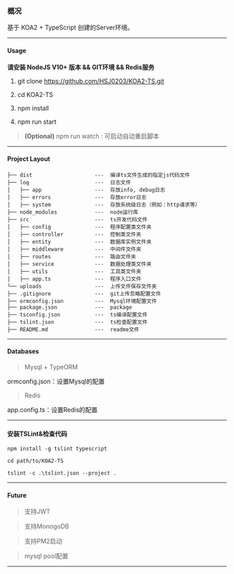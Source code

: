 ### 概况

基于 KOA2 + TypeScript 创建的Server环境。

---

#### Usage

**请安装 NodeJS V10+ 版本  && GIT环境  && Redis服务**

1. git clone https://github.com/HSJ0203/KOA2-TS.git

2. cd KOA2-TS

3. npm install

4. npm run start

> **(Optional)** npm run watch : 可启动自动重启脚本

---

#### Project Layout

```
├── dist                    ---  编译ts文件生成的指定js代码文件
├── log                     ---  日志文件
│   ├── app                 ---  存放info, debug日志
│   ├── errors              ---  存放error日志
│   ├── system              ---  存放系统级日志（例如：http请求等）
├── node_modules            ---  node运行库
├── src                     ---  ts开发代码文件
│   ├── config              ---  程序配置类文件夹
│   ├── controller          ---  控制类文件夹
│   ├── entity              ---  数据库实例文件夹
│   ├── middleware          ---  中间件文件夹
│   ├── routes              ---  路由文件夹
│   ├── service             ---  数据处理类文件夹
│   ├── utils               ---  工具类文件夹
│   ├── app.ts              ---  程序入口文件
└── uploads                 ---  上传文件保存文件夹
├── .gitignore              ---  git上传忽略配置文件
├── ormconfig.json          ---  Mysql环境配置文件
├── package.json            ---  package
├── tsconfig.json           ---  ts编译配置文件
├── tslint.json             ---  ts检查配置文件
├── README.md               ---  readme文件
```

---

#### Databases

> Mysql + TypeORM

ormconfig.json：设置Mysql的配置

> Redis

app.config.ts：设置Redis的配置

---

#### 安装TSLint&检查代码

```
npm install -g tslint typescript

cd path/to/KOA2-TS

tslint -c .\tslint.json --project .
```

---

#### Future

> 支持JWT

> 支持MonogoDB

> 支持PM2启动

> mysql pool配置

---
